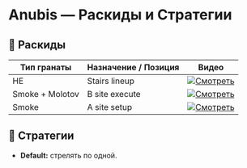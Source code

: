 # Anubis — Раскиды и Стратегии

## 🧨 Раскиды

| Тип гранаты | Назначение / Позиция         | Видео |
|-------------|------------------------------|-------|
| HE               | Stairs lineup               | [![Смотреть](https://img.youtube.com/vi/T6KBfBGPAAk/0.jpg)](https://www.youtube.com/shorts/T6KBfBGPAAk) |
| Smoke + Molotov  | B site execute              | [![Смотреть](https://img.youtube.com/vi/zXGu_dEAow4/0.jpg)](https://www.youtube.com/shorts/zXGu_dEAow4) |
| Smoke            | A site setup                | [![Смотреть](https://img.youtube.com/vi/SYqeS46zVnM/0.jpg)](https://www.youtube.com/shorts/SYqeS46zVnM) |


## 📌 Стратегии

- **Default:** стрелять по одной.
